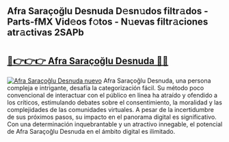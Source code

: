 ## Afra Saraçoğlu Desnuda D𝚎sn𝚞dos filtr𝚊dos - Parts-fMX Vid𝚎os f𝚘tos - N𝚞evas filtr𝚊ciones atr𝚊ctivas 2SAPb

# <h2><a href="http://mb1uel.tromn.icu/?c=Afra+Sara%c3%a7o%c4%9flu+Desnuda">🔗👉👉👉 Afra Saraçoğlu Desnuda 🔗🔗</a></h2>

[![Afra Saraçoğlu Desnuda nuevo](https://i.imgur.com/pEAQMta.gif)](http://mb1uel.tromn.icu/?c=Afra+Sara%c3%a7o%c4%9flu+Desnuda)
Afra Saraçoğlu Desnuda, una persona compleja e intrigante, desafía la categorización fácil. Su método poco convencional de interactuar con el público en línea ha atraído y ofendido a los críticos, estimulando debates sobre el consentimiento, la moralidad y las complejidades de las comunidades virtuales. A pesar de la incertidumbre de sus próximos pasos, su impacto en el panorama digital es significativo. Con una determinación inquebrantable y un atractivo innegable, el potencial de Afra Saraçoğlu Desnuda en el ámbito digital es ilimitado.
